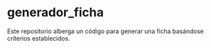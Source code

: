 # generador_ficha
Este repositorio alberga un código para generar una ficha basándose criterios establecidos.

